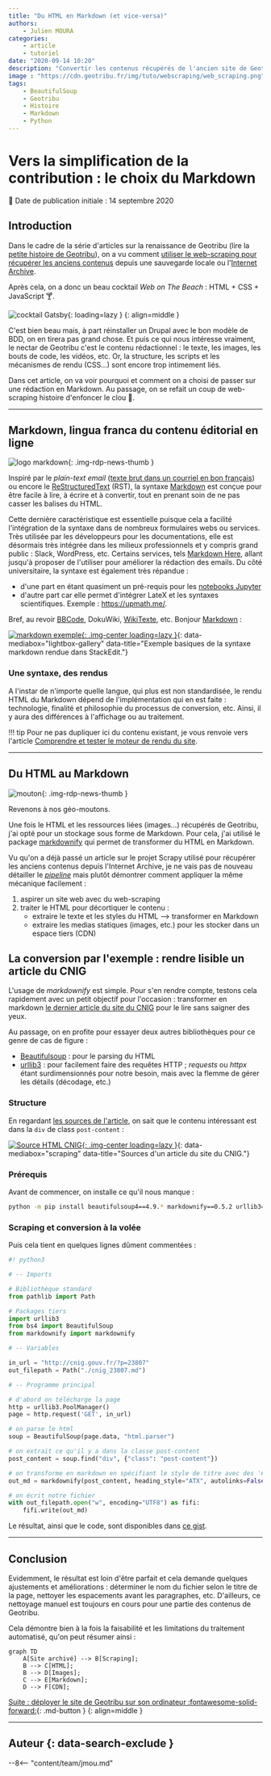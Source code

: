 ```yaml
---
title: "Du HTML en Markdown (et vice-versa)"
authors:
    - Julien MOURA
categories:
    - article
    - tutoriel
date: "2020-09-14 10:20"
description: "Convertir les contenus récupérés de l'ancien site de Geotribu en Markdown (via markdownify) : lingua franca du contenu web 2020."
image : "https://cdn.geotribu.fr/img/tuto/webscraping/web_scraping.png"
tags:
    - BeautifulSoup
    - Geotribu
    - Histoire
    - Markdown
    - Python
---
```


# Vers la simplification de la contribution : le choix du Markdown

:calendar: Date de publication initiale : 14 septembre 2020

## Introduction

Dans le cadre de la série d'articles sur la renaissance de Geotribu (lire la [petite histoire de Geotribu](../2020-08-31_geotribu_histoire/)), on a vu comment [utiliser le web-scraping pour récupérer les anciens contenus](../2020-09-08_web-scraping_scrapy_geotribu/) depuis une sauvegarde locale ou l'[Internet Archive].

Après cela, on a donc un beau cocktail *Web on The Beach* : HTML + CSS + JavaScript :cocktail:.

![cocktail Gatsby](https://cdn.geotribu.fr/img/articles-blog-rdp/divers/gif_cocktail_gatsby.webp "Il est frais mon cocktail Web on the Beach, il est frais !"){: loading=lazy }
{: align=middle }

C'est bien beau mais, à part réinstaller un Drupal avec le bon modèle de BDD, on en tirera pas grand chose. Et puis ce qui nous intéresse vraiment, le nectar de Geotribu c'est le contenu rédactionnel : le texte, les images, les bouts de code, les vidéos, etc. Or, la structure, les scripts et les mécanismes de rendu (CSS...) sont encore trop intimement liés.

Dans cet article, on va voir pourquoi et comment on a choisi de passer sur une rédaction en Markdown. Au passage, on se refait un coup de web-scraping histoire d'enfoncer le clou :hammer:.

----

## Markdown, lingua franca du contenu éditorial en ligne

![logo markdown](https://cdn.geotribu.fr/img/logos-icones/markdown.png "logo Markdown"){: .img-rdp-news-thumb }

Inspiré par le *plain-text email* ([texte brut dans un courriel en bon français](https://fr.wikipedia.org/wiki/Texte_brut#Texte_brut_dans_un_courriel)) ou encore le [ReStructuredText](https://fr.wikipedia.org/wiki/) (RST), la syntaxe [Markdown] est conçue pour être facile à lire, à écrire et à convertir, tout en prenant soin de ne pas casser les balises du HTML.

Cette dernière caractéristique est essentielle puisque cela a facilité l'intégration de la syntaxe dans de nombreux formulaires webs ou services. Très utilisée par les développeurs pour les documentations, elle est désormais très intégrée dans les milieux professionnels et y compris grand public : Slack, WordPress, etc.
Certains services, tels [Markdown Here](https://markdown-here.com/features.html), allant jusqu'à proposer de l'utiliser pour améliorer la rédaction des emails. Du côté universitaire, la syntaxe est également très répandue :

- d'une part en étant quasiment un pré-requis pour les [notebooks Jupyter](https://jupyter.org/)
- d'autre part car elle permet d'intégrer LateX et les syntaxes scientifiques. Exemple : <https://upmath.me/>.

Bref, au revoir [BBCode](https://fr.wikipedia.org/wiki/BBCode), DokuWiki, [WikiTexte](https://fr.wikipedia.org/wiki/Wikitexte), etc. Bonjour [Markdown] :

[![markdown exemple](https://cdn.geotribu.fr/img/internal/contribution/markdown_exemple.png "Exemple basique de la syntaxe markdown"){: .img-center loading=lazy }](https://cdn.geotribu.fr/img/internal/contribution/markdown_exemple.png){: data-mediabox="lightbox-gallery" data-title="Exemple basiques de la syntaxe markdown rendue dans StackEdit."}

### Une syntaxe, des rendus

A l'instar de n'importe quelle langue, qui plus est non standardisée, le rendu HTML du Markdown dépend de l'implémentation qui en est faite : technologie, finalité et philosophie du processus de conversion, etc. Ainsi, il y aura des différences à l'affichage ou au traitement.

!!! tip
    Pour ne pas dupliquer ici du contenu existant, je vous renvoie vers l'article [Comprendre et tester le moteur de rendu du site](/contribuer/build_site/markdown_engine/).

----

## Du HTML au Markdown

![mouton](https://cdn.geotribu.fr/img/logos-icones/divers/mouton.jpg "Bêêêêê"){: .img-rdp-news-thumb }

Revenons à nos géo-moutons.

Une fois le HTML et les ressources liées (images...) récupérés de Geotribu, j'ai opté pour un stockage sous forme de Markdown. Pour cela, j'ai utilisé le package [markdownify](https://github.com/matthewwithanm/python-markdownify) qui permet de transformer du HTML en Markdown.

Vu qu'on a déjà passé un article sur le projet Scrapy utilisé pour récupérer les anciens contenus depuis l'Internet Archive, je ne vais pas de nouveau détailler le [_pipeline_](/articles/2020/2020-09-08_web-scraping_scrapy_geotribu/) mais plutôt démontrer comment appliquer la même mécanique facilement :

1. aspirer un site web avec du web-scraping
2. traiter le HTML pour décortiquer le contenu :
    - extraire le texte et les styles du HTML --> transformer en Markdown
    - extraire les medias statiques (images, etc.) pour les stocker dans un espace tiers (CDN)

## La conversion par l'exemple : rendre lisible un article du CNIG

L'usage de _markdownify_ est simple. Pour s'en rendre compte, testons cela rapidement avec un petit objectif pour l'occasion : transformer en markdown [le dernier article du site du CNIG](http://cnig.gouv.fr/?p=23807) pour le lire sans saigner des yeux.

Au passage, on en profite pour essayer deux autres bibliothèques pour ce genre de cas de figure :

- [Beautifulsoup](https://www.crummy.com/software/BeautifulSoup/) : pour le parsing du HTML
- [urllib3](https://urllib3.readthedocs.io/) : pour facilement faire des requêtes HTTP ; _requests_ ou _httpx_ étant surdimensionnés pour notre besoin, mais avec la flemme de gérer les détails (décodage, etc.)

### Structure

En regardant [les sources de l'article](view-source:http://cnig.gouv.fr/?p=23807), on sait que le contenu intéressant est dans la `div` de class `post-content` :

[![Source HTML CNIG](https://cdn.geotribu.fr/img/tuto/webscraping/scraping_cnig_art_source.png "Les sources de l'article du CNIG "){: .img-center loading=lazy }](https://cdn.geotribu.fr/img/tuto/webscraping/scraping_cnig_art_source.png){: data-mediabox="scraping" data-title="Sources d'un article du site du CNIG."}

### Prérequis

Avant de commencer, on installe ce qu'il nous manque :

```bash
python -m pip install beautifulsoup4==4.9.* markdownify==0.5.2 urllib3==1.25.*
```

### Scraping et conversion à la volée

Puis cela tient en quelques lignes dûment commentées :

```python
#! python3

# -- Imports

# Bibliothèque standard
from pathlib import Path

# Packages tiers
import urllib3
from bs4 import BeautifulSoup
from markdownify import markdownify

# -- Variables

in_url = "http://cnig.gouv.fr/?p=23807"
out_filepath = Path("./cnig_23807.md")

# -- Programme principal

# d'abord on télécharge la page
http = urllib3.PoolManager()
page = http.request('GET', in_url)

# on parse le html
soup = BeautifulSoup(page.data, "html.parser")

# on extrait ce qu'il y a dans la classe post-content
post_content = soup.find("div", {"class": "post-content"})

# on transforme en markdown en spécifiant le style de titre avec des '#'
out_md = markdownify(post_content, heading_style="ATX", autolinks=False)

# on écrit notre fichier
with out_filepath.open("w", encoding="UTF8") as fifi:
    fifi.write(out_md)
```

Le résultat, ainsi que le code, sont disponibles dans [ce gist](https://gist.github.com/Guts/a77e9e378b7157f568077ab47937a9d9).

----

## Conclusion

Evidemment, le résultat est loin d'être parfait et cela demande quelques ajustements et améliorations : déterminer le nom du fichier selon le titre de la page, nettoyer les espacements avant les paragraphes, etc. D'ailleurs, ce nettoyage manuel est toujours en cours pour une partie des contenus de Geotribu.

Cela démontre bien à la fois la faisabilité et les limitations du traitement automatisé, qu'on peut résumer ainsi :

```mermaid
graph TD
    A[Site archivé] --> B[Scraping];
    B --> C[HTML];
    B --> D[Images];
    C --> E[Markdown];
    D --> F[CDN];
```

[Suite : déployer le site de Geotribu sur son ordinateur :fontawesome-solid-forward:](/articles/2020/2020-12-30_deployer_geotribu_a_la_maison/){: .md-button }
{: align=middle }

----

## Auteur {: data-search-exclude }

--8<-- "content/team/jmou.md"

<!-- Hyperlinks reference -->
[Markdown]: https://fr.wikipedia.org/wiki/Markdown
[Internet Archive]: https://archive.org
[Scrapy]: https://scrapy.org/

